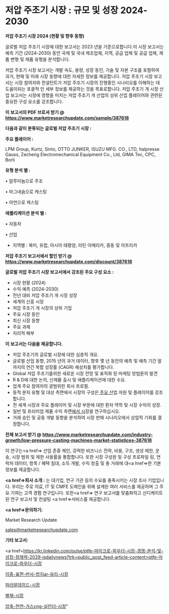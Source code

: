 # 저압 주조기 시장 : 규모 및 성장 2024-2030

<strong>저압 주조기 시장 2024 (현황 및 향후 동향)</strong>

글로벌 저압 주조기 시장에 대한 보고서는 2023 년을 기준으로합니다.이 시장 보고서는 예측 기간 (2024-2030) 동안 국제 및 국내 제조업체, 지역, 공급 업체 및 공급 업체, 제품 변형 및 제품 유형을 분석합니다.

저압 주조기 시장 보고서는 개발 속도, 용량, 성장 동인, 기술 및 자본 구조를 포함하여 과거, 현재 및 미래 시장 동향에 대한 자세한 정보를 제공합니다. 저압 주조기 시장 보고서는 시장 참여자와 컨설턴트가 저압 주조기 시장의 진행중인 시나리오를 이해하는 데 도움이되는 포괄적 인 세부 정보를 제공하는 것을 목표로합니다. 저압 주조기 개 시장 산업 보고서는 시장에 영향을 미치는 저압 주조기 개 산업의 상위 산업 플레이어와 관련된 중요한 구성 요소를 강조합니다.



<strong>이 보고서의 PDF 브로셔 받기 @ <a href=https://www.marketresearchupdate.com/sample/387618>https://www.marketresearchupdate.com/sample/387618</a></strong>



<strong>다음과 같이 분류되는 글로벌 저압 주조기 시장 :</strong>



<strong>주요 플레이어 :</strong>

LPM Group, Kurtz, Sinto, OTTO JUNKER, ISUZU MFG. CO., LTD, Italpresse Gauss, Zecheng Electromechanical Equipment Co., Ltd, GIMA Tec, CPC, Borli



<strong>유형 분석 별 :</strong>

• 알루미늄으로 주조

• 마그네슘으로 캐스팅

• 아연으로 캐스팅



<strong>애플리케이션 분석 별 :</strong>

• 자동차

• 산업

<ul>
  <li>지역별 : 북미, 유럽, 아시아 태평양, 라틴 아메리카, 중동 및 아프리카</li>
</ul>


<strong>저압 주조기 보고서에서 할인 받기 @ <a href=https://www.marketresearchupdate.com/discount/387618>https://www.marketresearchupdate.com/discount/387618</a></strong>



<strong>글로벌 저압 주조기 시장 보고서에서 강조된 주요 구성 요소 :</strong>
<ul>
  <li>시장 현황 (2024)</li>
  <li>수익 예측 (2024-2030)</li>
  <li>전년 대비 저압 주조기 개 시장 성장</li>
  <li>세계의 신흥 시장</li>
  <li>저압 주조기 개 시장의 상위 기업</li>
  <li>주요 시장 동인</li>
  <li>최신 시장 동향</li>
  <li>주요 과제</li>
  <li>지리적 해부</li>
</ul>


<strong>이 보고서는 다음을 제공합니다.</strong>
<ul>
  <li>저압 주조기의 글로벌 시장에 대한 심층적 개요.</li>
  <li>글로벌 산업 동향, 2015 년의 과거 데이터, 향후 몇 년 동안의 예측 및 예측 기간 말까지의 연간 복합 성장률 (CAGR) 예상치를 평가합니다.</li>
  <li>Global 저압 주조기를위한 새로운 시장 전망 및 표적화 된 마케팅 방법론의 발견</li>
  <li>R &amp; D에 대한 논의, 신제품 출시 및 애플리케이션에 대한 수요.</li>
  <li>업계 주요 참여자의 광범위한 회사 프로필.</li>
  <li>동적 분자 유형 및 대상 측면에서 시장의 구성은<a href=> 주요 산</a>업 자원 및 플레이어를 강조합니다.</li>
  <li>전 세계 시장과 주요 플레이어 및 시장 부문에 대한 환자 역학 및 시장 수익의 성장.</li>
  <li>일반 및 프리미엄 제품 수익 측면<a href=>에서 시</a>장을 연구하십시오.</li>
  <li>거래 승인 및 공동 개발 동향을 분석하여 시장 판매 시나리오에서 상업적 기회를 결정합니다.</li>
</ul>



<strong>전체 보고서 받기 @ <a href=https://www.marketresearchupdate.com/industry-growth/low-pressure-casting-machines-market-statistices-387618>https://www.marketresearchupdate.com/industry-growth/low-pressure-casting-machines-market-statistices-387618</a></strong>

이 연구는<a href=> 산업 존중</a> 체인, 강력한 비즈니스 전략, 비용, 구조, 생성 제한, 운송, 시장 범위 및 제한 사용률을 통합합니다. 또한 시장 구성원 및 구성 프로파일 링, 연락처 데이터, 항목 / 혜택 침대, 소득 개발, 수익 창출 및 총 거래에 대<a href=>한 기본 </a>정보를 제공합니다.



<strong><a href=>회사 소</a>개 :</strong>
는 대기업, 연구 기관 등의 수요를 충족시키는 시장 조사 기업입니다. 우리는 주로 의료, IT 및 CMFE 도메인을 위해 설계된 여러 서비스를 제공하며 그 주요 기여는 고객 경험 연구입니다. 또한<a href=> 연구 보</a>고서를 맞춤화하고 신디케이트 된 연구 보고서 및 컨설팅 <a href=>서비스</a>를 제공합니다.



<strong><a href=>문의하기:</a></strong>

Market Research Update

sales@marketresearchupdate.com



<strong>기타 보고서:</strong>

<a href=https://kr.linkedin.com/pulse/ptfe-마이크로-파우더-시장-경쟁-분석-및-성장-잠재력-2029-isdailynews?trk=public_post_feed-article-content>ptfe-마이크로-파우더-시장</a>

<a href=https://www.linkedin.com/pulse/이중-표면-반사-방지ar-유리-시장-세분화-연구-및-목표-고객2029년/>이중-표면-반사-방지ar-유리-시장</a>

<a href=https://www.linkedin.com/pulse/파라알데히드-시장-현재-및-미래-성장-2029-data-dive-diaries-24-analysis-9rrxf/>파라알데히드-시장</a>

<a href=https://www.linkedin.com/pulse/별채-시장-동향-및-성장-전망-survey-savvy-insights-360-analysis-husgf/>별채-시장</a>

<a href=https://www.linkedin.com/pulse/압축-천연-가스cng-실린더-시장-경쟁-분석-및-성장-잠재력-2030-6ersc/>압축-천연-가스cng-실린더-시장</a>"

